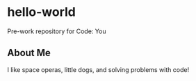# hello-world
Pre-work repository for Code: You

## About Me
I like space operas, little dogs, and solving problems with code!
